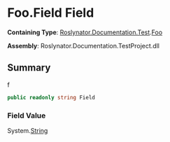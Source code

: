 # Foo\.Field Field

**Containing Type**: [Roslynator.Documentation.Test](../../README.md)\.[Foo](../README.md)

**Assembly**: Roslynator\.Documentation\.TestProject\.dll

## Summary

f

```csharp
public readonly string Field
```

### Field Value

System\.[String](https://docs.microsoft.com/en-us/dotnet/api/system.string)